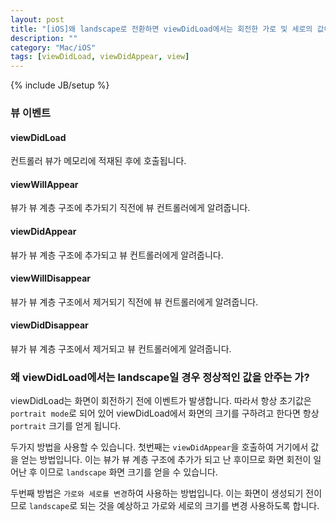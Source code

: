 ```yaml
---
layout: post
title: "[iOS]왜 landscape로 전환하면 viewDidLoad에서는 회전한 가로 및 세로의 값이 portrait 값으로 주는가?"
description: ""
category: "Mac/iOS"
tags: [viewDidLoad, viewDidAppear, view]
---
```

{% include JB/setup %}

### 뷰 이벤트

#### viewDidLoad

컨트롤러 뷰가 메모리에 적재된 후에 호출됩니다.

#### viewWillAppear

뷰가 뷰 계층 구조에 추가되기 직전에 뷰 컨트롤러에게 알려줍니다.

#### viewDidAppear

뷰가 뷰 계층 구조에 추가되고 뷰 컨트롤러에게 알려줍니다.

#### viewWillDisappear

뷰가 뷰 계층 구조에서 제거되기 직전에 뷰 컨트롤러에게 알려줍니다.

#### viewDidDisappear

뷰가 뷰 계층 구조에서 제거되고 뷰 컨트롤러에게 알려줍니다.


### 왜 viewDidLoad에서는 landscape일 경우 정상적인 값을 안주는 가?

viewDidLoad는 화면이 회전하기 전에 이벤트가 발생합니다. 따라서 항상 초기값은 `portrait mode`로 되어 있어 viewDidLoad에서 화면의 크기를 구하려고 한다면 항상 `portrait` 크기를 얻게 됩니다.

두가지 방법을 사용할 수 있습니다. 첫번째는 `viewDidAppear`을 호출하여 거기에서 값을 얻는 방법입니다. 이는 뷰가 뷰 계층 구조에 추가가 되고 난 후이므로 화면 회전이 일어난 후 이므로 `landscape` 화면 크기를 얻을 수 있습니다.

두번째 방법은 `가로와 세로를 변경`하여 사용하는 방법입니다. 이는 화면이 생성되기 전이므로 `landscape`로 되는 것을 예상하고 가로와 세로의 크기를 변경 사용하도록 합니다.

